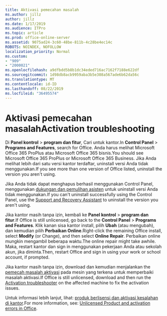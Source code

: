 ```yaml
---
title: Aktivasi pemecahan masalah
ms.author: jillz
author: jillz
ms.date: 1/17/2019
ms.audience: ITPro
ms.topic: article
ms.prod: office-online-server
ms.assetid: 9075ad24-3c60-48be-811b-4c28be4ec14c
ROBOTS: NOINDEX, NOFOLLOW
localization_priority: Normal
ms.custom:
- "909"
- "2000021"
ms.openlocfilehash: a9dfbdd5b8b1dc34eded716ac7162f7188e622df
ms.sourcegitcommit: 1d98db8acb9959aba3b5e308a567ade6b62da56c
ms.translationtype: MT
ms.contentlocale: id-ID
ms.lasthandoff: 08/22/2019
ms.locfileid: "36495574"
---
```

# <a name="activation-troubleshooting"></a><span data-ttu-id="e084c-102">Aktivasi pemecahan masalah</span><span class="sxs-lookup"><span data-stu-id="e084c-102">Activation troubleshooting</span></span>

<span data-ttu-id="e084c-103">Di **Panel kontrol** \> **program dan fitur**, Cari untuk kantor.</span><span class="sxs-lookup"><span data-stu-id="e084c-103">In **Control Panel** \> **Programs and Features**, search for Office.</span></span> <span data-ttu-id="e084c-104">Anda harus melihat Microsoft Office 365 ProPlus atau Microsoft Office 365 bisnis.</span><span class="sxs-lookup"><span data-stu-id="e084c-104">You should see Microsoft Office 365 ProPlus or Microsoft Office 365 Business.</span></span> <span data-ttu-id="e084c-105">Jika Anda melihat lebih dari satu versi kantor terdaftar, uninstall versi Anda tidak menggunakan.</span><span class="sxs-lookup"><span data-stu-id="e084c-105">If you see more than one version of Office listed, uninstall the version you aren't using.</span></span>
  
<span data-ttu-id="e084c-106">Jika Anda tidak dapat menghapus berhasil menggunakan Control Panel, menggunakan [dukungan dan pemulihan asisten](https://aka.ms/SARA-OfficeUninstall-Alchemy) untuk uninstall versi Anda tidak menggunakan.</span><span class="sxs-lookup"><span data-stu-id="e084c-106">If you can't uninstall successfully using the Control Panel, use the [Support and Recovery Assistant](https://aka.ms/SARA-OfficeUninstall-Alchemy) to uninstall the version you aren't using.</span></span>
  
<span data-ttu-id="e084c-107">Jika kantor masih tanpa izin, kembali ke **Panel kontrol** \> **program dan fitur**.</span><span class="sxs-lookup"><span data-stu-id="e084c-107">If Office is still unlicensed, go back to the **Control Panel** \> **Programs and Features**.</span></span> <span data-ttu-id="e084c-108">Klik kanan sisa kantor install, pilih **Ubah** (atau mengubah), dan kemudian pilih **Perbaikan Online**.</span><span class="sxs-lookup"><span data-stu-id="e084c-108">Right-click the remaining Office install, select **Modify** (or Change), and then select **Online Repair**.</span></span> <span data-ttu-id="e084c-109">Perbaikan online mungkin mengambil beberapa waktu.</span><span class="sxs-lookup"><span data-stu-id="e084c-109">The online repair might take awhile.</span></span> <span data-ttu-id="e084c-110">Maka, restart kantor dan sign in menggunakan pekerjaan Anda atau sekolah akun, jika diminta.</span><span class="sxs-lookup"><span data-stu-id="e084c-110">Then, restart Office and sign in using your work or school account, if prompted.</span></span>
  
<span data-ttu-id="e084c-111">Jika kantor masih tanpa izin, download dan kemudian menjalankan the [pemecah masalah aktivasi](https://aka.ms/SARA-OfficeActivation-Alchemy) pada mesin yang terkena untuk memperbaiki masalah aktivasi.</span><span class="sxs-lookup"><span data-stu-id="e084c-111">If Office is still unlicensed, download and then run the [Activation troubleshooter](https://aka.ms/SARA-OfficeActivation-Alchemy) on the affected machine to fix the activation issues.</span></span>
  
<span data-ttu-id="e084c-112">Untuk informasi lebih lanjut, lihat: [produk berlisensi dan aktivasi kesalahan di kantor](https://support.office.com/article/0d23d3c0-c19c-4b2f-9845-5344fedc4380).</span><span class="sxs-lookup"><span data-stu-id="e084c-112">For more information, see: [Unlicensed Product and activation errors in Office](https://support.office.com/article/0d23d3c0-c19c-4b2f-9845-5344fedc4380).</span></span>
